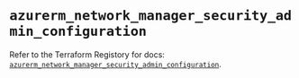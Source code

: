 # `azurerm_network_manager_security_admin_configuration`

Refer to the Terraform Registory for docs: [`azurerm_network_manager_security_admin_configuration`](https://registry.terraform.io/providers/hashicorp/azurerm/3.73.0/docs/resources/network_manager_security_admin_configuration).
